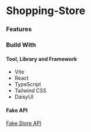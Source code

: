 # Shopping-Store

### Features

### Build With
#### Tool, Library and Framework
* Vite
* React
* TypeScript
* Tailwind CSS
* DaisyUI

#### Fake API
[Fake Store API](https://fakestoreapi.com/)
